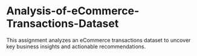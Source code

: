 # Analysis-of-eCommerce-Transactions-Dataset
This assignment analyzes an eCommerce transactions dataset to uncover key business insights and actionable recommendations.
